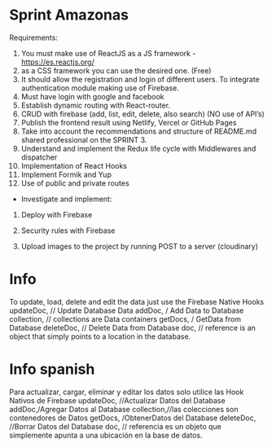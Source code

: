# Sprint Amazonas

Requirements:
  
1) You must make use of ReactJS as a JS framework - https://es.reactjs.org/
2) as a CSS framework you can use the desired one. (Free)
3) It should allow the registration and login of different users. To integrate
authentication module making use of Firebase.
4) Must have login with google and facebook
5) Establish dynamic routing with React-router.
6) CRUD with firebase (add, list, edit, delete, also search) (NO use of API’s)
7) Publish the frontend result using Netlify, Vercel or GitHub Pages
8) Take into account the recommendations and structure of README.md
shared professional on the SPRINT 3.
9) Understand and implement the Redux life cycle with Middlewares and dispatcher
10) Implementation of React Hooks
11) Implement Formik and Yup
12) Use of public and private routes

- Investigate and implement:

1) Deploy with Firebase

2) Security rules with Firebase

4) Upload images to the project by running POST to a server
(cloudinary)


# Info
To update, load, delete and edit the data just use the Firebase Native Hooks
updateDoc, // Update Database Data
  addDoc, / Add Data to Database
  collection, // collections are Data containers
  getDocs, / GetData from Database
  deleteDoc, // Delete Data from Database
  doc, // reference is an object that simply points to a location in the database.

# Info spanish
Para actualizar, cargar, eliminar y editar los datos solo utilice las Hook Nativos de Firebase 
updateDoc, //Actualizar Datos del Database
  addDoc,/Agregar Datos al Database
  collection,//las colecciones son contenedores de Datos
  getDocs, /ObtenerDatos del Database
  deleteDoc,  //Borrar Datos del Database
  doc, // referencia es un objeto que simplemente apunta a una ubicación en la base de datos.

